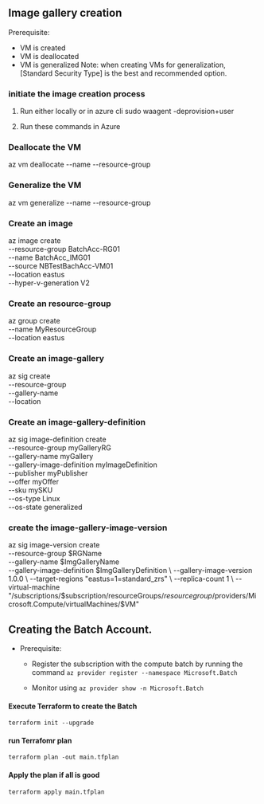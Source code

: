 
## Image gallery creation

Prerequisite: 
-	VM is created 
-	VM is deallocated
-	VM is generalized
Note: when creating VMs for generalization, [Standard Security Type] is the best and recommended option.
	 

### initiate the image creation process
1.	Run either locally or in azure cli
sudo waagent -deprovision+user


2.	Run these commands in Azure
### Deallocate the VM
az vm deallocate --name <vm-name> --resource-group <rg>

### Generalize the VM
az vm generalize --name <vm-name> --resource-group <rg>

### Create an image
az image create \
  --resource-group BatchAcc-RG01 \
  --name BatchAcc_IMG01 \
  --source NBTestBachAcc-VM01 \
 --location eastus \
 --hyper-v-generation V2

### Create an resource-group
az group create \
--name MyResourceGroup \
--location eastus

### Create an image-gallery
az sig create \
  --resource-group <your-resource-group> \
  --gallery-name <your-gallery-name> \
  --location <azure-region>	

### Create an image-gallery-definition
az sig image-definition create \
   --resource-group myGalleryRG \
   --gallery-name myGallery \
   --gallery-image-definition myImageDefinition \
   --publisher myPublisher \
   --offer myOffer \
   --sku mySKU \
   --os-type Linux \
   --os-state generalized

### create the image-gallery-image-version
az sig image-version create \
--resource-group $RGName \
--gallery-name $ImgGalleryName \
--gallery-image-definition $ImgGalleryDefinition \
--gallery-image-version 1.0.0 \
--target-regions "eastus=1=standard_zrs" \
--replica-count 1 \
--virtual-machine "/subscriptions/$subscription/resourceGroups/$resourcegroup$/providers/Microsoft.Compute/virtualMachines/$VM"


## Creating the Batch Account.
- Prerequisite: 
    * Register the subscription with the compute batch by running the command
        ```az provider register --namespace Microsoft.Batch```
    
    * Monitor using ```az provider show -n Microsoft.Batch```

#### Execute Terraform to create the Batch 
```terraform init --upgrade```

#### run Terrafomr plan
```terraform plan -out main.tfplan```

#### Apply the plan if all is good
```terraform apply main.tfplan```

